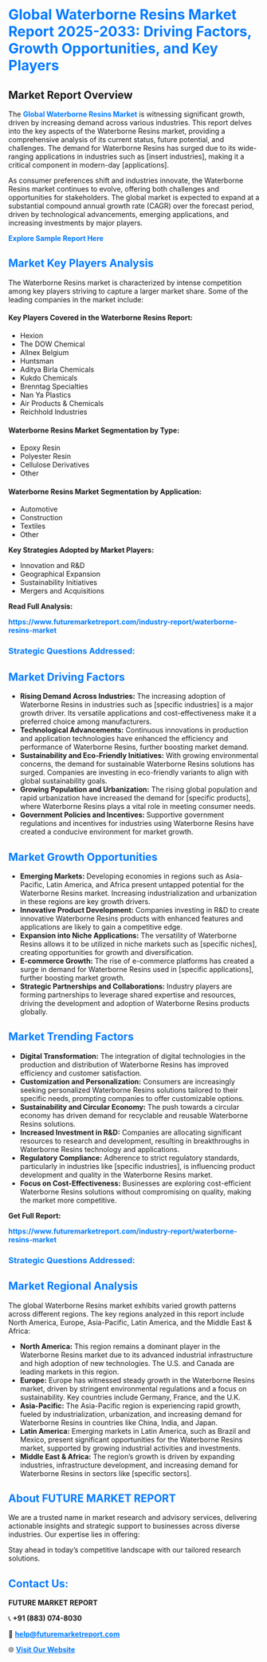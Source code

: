 <h1 style="color: #007BFF;">Global Waterborne Resins Market Report 2025-2033: Driving Factors, Growth Opportunities, and Key Players</h1>

<section id="overview">
<h2>Market Report Overview</h2>
<p>The <a href="https://www.futuremarketreport.com/industry-report/waterborne-resins-market" style="color: #007BFF; text-decoration: none;"><strong>Global Waterborne Resins Market</strong></a> is witnessing significant growth, driven by increasing demand across various industries. This report delves into the key aspects of the Waterborne Resins market, providing a comprehensive analysis of its current status, future potential, and challenges. The demand for Waterborne Resins has surged due to its wide-ranging applications in industries such as [insert industries], making it a critical component in modern-day [applications].</p>
<p>As consumer preferences shift and industries innovate, the Waterborne Resins market continues to evolve, offering both challenges and opportunities for stakeholders. The global market is expected to expand at a substantial compound annual growth rate (CAGR) over the forecast period, driven by technological advancements, emerging applications, and increasing investments by major players.</p>
</section>

<section id="overview">
<p><a href="https://www.futuremarketreport.com/request-sample/reportId=105465" style="color: #007BFF; text-decoration: none;"><strong>Explore Sample Report Here</strong></a></p>
</section>

<section id="key-players">
<h2 style="color: #007BFF;">Market Key Players Analysis</h2>
<p>The Waterborne Resins market is characterized by intense competition among key players striving to capture a larger market share. Some of the leading companies in the market include:</p>
<h4>Key Players Covered in the Waterborne Resins Report:</h4>
<ul><li>Hexion</li><li>The DOW Chemical</li><li>Allnex Belgium</li><li>Huntsman</li><li>Aditya Birla Chemicals</li><li>Kukdo Chemicals</li><li>Brenntag Specialties</li><li>Nan Ya Plastics</li><li>Air Products &amp; Chemicals</li><li>Reichhold Industries</li></ul>
<h4>Waterborne Resins Market Segmentation by Type:</h4>
<ul><li>Epoxy Resin</li><li>Polyester Resin</li><li>Cellulose Derivatives</li><li>Other</li></ul>

<h4>Waterborne Resins Market Segmentation by Application:</h4>
<ul><li>Automotive</li><li>Construction</li><li>Textiles</li><li>Other</li></ul>
<p><strong>Key Strategies Adopted by Market Players:</strong></p>
<ul>
<li>Innovation and R&D</li>
<li>Geographical Expansion</li>
<li>Sustainability Initiatives</li>
<li>Mergers and Acquisitions</li>
</ul>
</section>

<section>
<p><strong>Read Full Analysis: </strong></p><a href="https://www.futuremarketreport.com/industry-report/waterborne-resins-market" style="color: #007BFF; text-decoration: none;"><strong>https://www.futuremarketreport.com/industry-report/waterborne-resins-market</strong></a>
<h3 style="color: #007BFF;">Strategic Questions Addressed:</h3>
</section>

<section id="driving-factors">
<h2 style="color: #007BFF;">Market Driving Factors</h2>
<ul>
<li><strong>Rising Demand Across Industries:</strong> The increasing adoption of Waterborne Resins in industries such as [specific industries] is a major growth driver. Its versatile applications and cost-effectiveness make it a preferred choice among manufacturers.</li>
<li><strong>Technological Advancements:</strong> Continuous innovations in production and application technologies have enhanced the efficiency and performance of Waterborne Resins, further boosting market demand.</li>
<li><strong>Sustainability and Eco-Friendly Initiatives:</strong> With growing environmental concerns, the demand for sustainable Waterborne Resins solutions has surged. Companies are investing in eco-friendly variants to align with global sustainability goals.</li>
<li><strong>Growing Population and Urbanization:</strong> The rising global population and rapid urbanization have increased the demand for [specific products], where Waterborne Resins plays a vital role in meeting consumer needs.</li>
<li><strong>Government Policies and Incentives:</strong> Supportive government regulations and incentives for industries using Waterborne Resins have created a conducive environment for market growth.</li>
</ul>
</section>

<section id="growth-opportunities">
<h2 style="color: #007BFF;">Market Growth Opportunities</h2>
<ul>
<li><strong>Emerging Markets:</strong> Developing economies in regions such as Asia-Pacific, Latin America, and Africa present untapped potential for the Waterborne Resins market. Increasing industrialization and urbanization in these regions are key growth drivers.</li>
<li><strong>Innovative Product Development:</strong> Companies investing in R&D to create innovative Waterborne Resins products with enhanced features and applications are likely to gain a competitive edge.</li>
<li><strong>Expansion into Niche Applications:</strong> The versatility of Waterborne Resins allows it to be utilized in niche markets such as [specific niches], creating opportunities for growth and diversification.</li>
<li><strong>E-commerce Growth:</strong> The rise of e-commerce platforms has created a surge in demand for Waterborne Resins used in [specific applications], further boosting market growth.</li>
<li><strong>Strategic Partnerships and Collaborations:</strong> Industry players are forming partnerships to leverage shared expertise and resources, driving the development and adoption of Waterborne Resins products globally.</li>
</ul>
</section>

<section id="trending-factors">
<h2 style="color: #007BFF;">Market Trending Factors</h2>
<ul>
<li><strong>Digital Transformation:</strong> The integration of digital technologies in the production and distribution of Waterborne Resins has improved efficiency and customer satisfaction.</li>
<li><strong>Customization and Personalization:</strong> Consumers are increasingly seeking personalized Waterborne Resins solutions tailored to their specific needs, prompting companies to offer customizable options.</li>
<li><strong>Sustainability and Circular Economy:</strong> The push towards a circular economy has driven demand for recyclable and reusable Waterborne Resins solutions.</li>
<li><strong>Increased Investment in R&D:</strong> Companies are allocating significant resources to research and development, resulting in breakthroughs in Waterborne Resins technology and applications.</li>
<li><strong>Regulatory Compliance:</strong> Adherence to strict regulatory standards, particularly in industries like [specific industries], is influencing product development and quality in the Waterborne Resins market.</li>
<li><strong>Focus on Cost-Effectiveness:</strong> Businesses are exploring cost-efficient Waterborne Resins solutions without compromising on quality, making the market more competitive.</li>
</ul>
</section>

<section>
<p><strong>Get Full Report: </strong></p><a href="https://www.futuremarketreport.com/industry-report/waterborne-resins-market" style="color: #007BFF; text-decoration: none;"><strong>https://www.futuremarketreport.com/industry-report/waterborne-resins-market</strong></a>
<h3 style="color: #007BFF;">Strategic Questions Addressed:</h3>
</section>


<section id="regional-analysis">
<h2 style="color: #007BFF;">Market Regional Analysis</h2>
<p>The global Waterborne Resins market exhibits varied growth patterns across different regions. The key regions analyzed in this report include North America, Europe, Asia-Pacific, Latin America, and the Middle East & Africa:</p>
<ul>
<li><strong>North America:</strong> This region remains a dominant player in the Waterborne Resins market due to its advanced industrial infrastructure and high adoption of new technologies. The U.S. and Canada are leading markets in this region.</li>
<li><strong>Europe:</strong> Europe has witnessed steady growth in the Waterborne Resins market, driven by stringent environmental regulations and a focus on sustainability. Key countries include Germany, France, and the U.K.</li>
<li><strong>Asia-Pacific:</strong> The Asia-Pacific region is experiencing rapid growth, fueled by industrialization, urbanization, and increasing demand for Waterborne Resins in countries like China, India, and Japan.</li>
<li><strong>Latin America:</strong> Emerging markets in Latin America, such as Brazil and Mexico, present significant opportunities for the Waterborne Resins market, supported by growing industrial activities and investments.</li>
<li><strong>Middle East & Africa:</strong> The region’s growth is driven by expanding industries, infrastructure development, and increasing demand for Waterborne Resins in sectors like [specific sectors].</li>
</ul>
</section>

<footer>
<h2 style="color: #007BFF;">About FUTURE MARKET REPORT</h2>
<p>We are a trusted name in market research and advisory services, delivering actionable insights and strategic support to businesses across diverse industries. Our expertise lies in offering:</p>

<p>Stay ahead in today’s competitive landscape with our tailored research solutions.</p>

<h2 style="color: #007BFF;">Contact Us:</h2>
<p><strong>FUTURE MARKET REPORT</strong></p>
<p>📞 <strong>+91 (883) 074-8030</strong></p>
<p>📧 <strong><a href="mailto:help@futuremarketreport.com" style="color: #007BFF;">help@futuremarketreport.com</a></strong></p>
<p>🌐 <strong><a href="https://www.futuremarketreport.com/" style="color: #007BFF;">Visit Our Website</a></strong></p>
</footer>